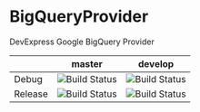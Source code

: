 # BigQueryProvider
DevExpress Google BigQuery Provider

|        |master                                                                                             | develop
|--------|---------------------------------------------------------------------------------------------------|-------------
|Debug   |![Build Status](http://dataaccess.cloudapp.net:8080/job/BigQueryDebugTest/branch/master/badge/icon)|![Build Status](http://dataaccess.cloudapp.net:8080/job/BigQueryDebugTest/branch/develop/badge/icon)
|Release |![Build Status](http://dataaccess.cloudapp.net:8080/job/BigQuery/branch/master/badge/icon)         |![Build Status](http://dataaccess.cloudapp.net:8080/job/BigQuery/branch/develop/badge/icon)

